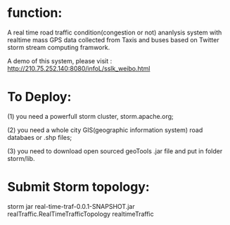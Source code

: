 function:
===============

A real time road traffic condition(congestion or not) ananlysis system with realtime mass GPS data collected from Taxis and buses based on Twitter storm stream computing framwork.

A demo of this system, please visit : http://210.75.252.140:8080/infoL/sslk_weibo.html


To Deploy:
====

(1) you need a powerfull storm cluster, storm.apache.org;

(2) you need a whole city GIS(geographic information system) road databaes or .shp files;

(3) you need to download open sourced geoTools .jar file and put in  folder storm/lib.

Submit Storm topology:
====
storm jar real-time-traf-0.0.1-SNAPSHOT.jar  realTraffic.RealTimeTrafficTopology  realtimeTraffic

 
